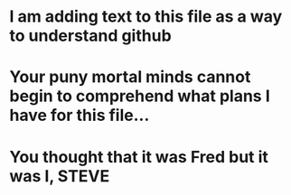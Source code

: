 # I am adding text to this file as a way to understand github
# Your puny mortal minds cannot begin to comprehend what plans I have for this file...
# You thought that it was Fred but it was I, STEVE
